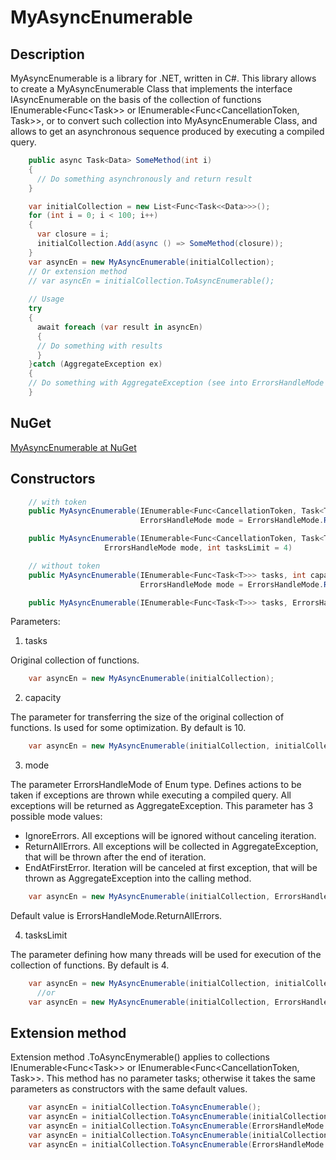 # MyAsyncEnumerable

## Description

MyAsyncEnumerable is a library for .NET, written in C#. This library allows to create a MyAsyncEnumerable Class that implements the interface IAsyncEnumerable<T> on the basis of the collection of functions IEnumerable<Func<Task<T>>> or IEnumerable<Func<CancellationToken, Task<T>>>, or to convert such collection into MyAsyncEnumerable Class, and allows to get an asynchronous sequence produced by executing a compiled query.

```csharp
    public async Task<Data> SomeMethod(int i)
    {
      // Do something asynchronously and return result
    }

    var initialCollection = new List<Func<Task<<Data>>>();
    for (int i = 0; i < 100; i++)
    {
      var closure = i;
      initialCollection.Add(async () => SomeMethod(closure));
    }
    var asyncEn = new MyAsyncEnumerable(initialCollection);
    // Or extension method
    // var asyncEn = initialCollection.ToAsyncEnumerable();
    
    // Usage
    try
    {
      await foreach (var result in asyncEn)
      {
      // Do something with results
      }
    }catch (AggregateException ex)
    {
    // Do something with AggregateException (see into ErrorsHandleMode parameter)
    }
```
## NuGet

[MyAsyncEnumerable at NuGet](https://www.nuget.org/packages/MyAsyncEnumerable)

## Constructors

```csharp
    // with token
    public MyAsyncEnumerable(IEnumerable<Func<CancellationToken, Task<T>>> tasks, int capacity = 10, 
                             ErrorsHandleMode mode = ErrorsHandleMode.ReturnAllErrors, int tasksLimit = 4)
```
```csharp
    public MyAsyncEnumerable(IEnumerable<Func<CancellationToken, Task<T>>> tasks, 
    			     ErrorsHandleMode mode, int tasksLimit = 4)
```
```csharp
    // without token
    public MyAsyncEnumerable(IEnumerable<Func<Task<T>>> tasks, int capacity = 10, 
                             ErrorsHandleMode mode = ErrorsHandleMode.ReturnAllErrors, int tasksLimit = 4)
```
```csharp
    public MyAsyncEnumerable(IEnumerable<Func<Task<T>>> tasks, ErrorsHandleMode mode, int tasksLimit = 4)
```

Parameters:

1. tasks

Original collection of functions.
```csharp
    var asyncEn = new MyAsyncEnumerable(initialCollection);
```
2. capacity

The parameter for transferring the size of the original collection of functions. Is used for some optimization. By default is 10.
```csharp
    var asyncEn = new MyAsyncEnumerable(initialCollection, initialCollection.Count);
```
3. mode

The parameter ErrorsHandleMode of Enum type. Defines actions to be taken if exceptions are thrown while executing a compiled query. All exceptions will be returned as AggregateException.
This parameter has 3 possible mode values:
 * IgnoreErrors. All exceptions will be ignored without canceling iteration.
 * ReturnAllErrors. All exceptions will be collected in AggregateException, that will be thrown after the end of iteration.
 * EndAtFirstError. Iteration will be canceled at first exception, that will be thrown as AggregateException into the calling method. 
```csharp
    var asyncEn = new MyAsyncEnumerable(initialCollection, ErrorsHandleMode.EndAtFirstError);
```
Default value is ErrorsHandleMode.ReturnAllErrors.

4. tasksLimit

The parameter defining how many threads will be used for execution of the collection of functions. By default is 4.
```csharp
    var asyncEn = new MyAsyncEnumerable(initialCollection, initialCollection.Count ErrorsHandleMode.EndAtFirstError, 3);
	  //or
    var asyncEn = new MyAsyncEnumerable(initialCollection, ErrorsHandleMode.EndAtFirstError, 3);
```

## Extension method

Extension method .ToAsyncEnymerable() applies to collections IEnumerable<Func<Task<T>>> or IEnumerable<Func<CancellationToken, Task<T>>>. This method has no parameter tasks; otherwise it takes the same parameters as constructors with the same default values.
```csharp
    var asyncEn = initialCollection.ToAsyncEnumerable();
    var asyncEn = initialCollection.ToAsyncEnumerable(initialCollection.Count);
    var asyncEn = initialCollection.ToAsyncEnumerable(ErrorsHandleMode. EndAtFirstError);
    var asyncEn = initialCollection.ToAsyncEnumerable(initialCollection.Count, ErrorsHandleMode.EndAtFirstError, 3);
    var asyncEn = initialCollection.ToAsyncEnumerable(ErrorsHandleMode.EndAtFirstError, 3);
```
